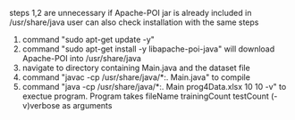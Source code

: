 steps 1,2 are unnecessary if Apache-POI jar is already included in /usr/share/java
user can also check installation with the same steps 
1. command "sudo apt-get update -y"
2. command "sudo apt-get install -y libapache-poi-java" will download Apache-POI into /usr/share/java
3. navigate to directory containing Main.java and the dataset file
4. command "javac -cp /usr/share/java/*:. Main.java" to compile 
5. command "java -cp /usr/share/java/*:. Main prog4Data.xlsx 10 10 -v" to exectue program. Program takes fileName trainingCount testCount (-v)verbose as arguments 